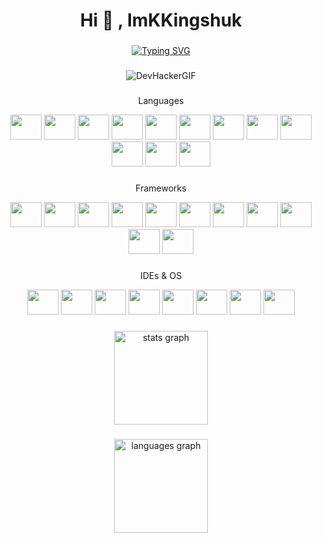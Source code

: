 <h1 align="center">Hi 👋 , ImKKingshuk</h1>

###

<div align="center">

[![Typing SVG](https://readme-typing-svg.demolab.com?font=Fira+Code&size=22&pause=1000&color=000000&center=true&vCenter=true&width=435&lines=%F0%9F%95%89%F0%9F%92%95Hare+Krishna%F0%9F%92%95%F0%9F%95%89;Developer%2C+Tech+Geek;Web3%2C+Android%2C+iOS%2C+Custom+ROM)](https://git.io/typing-svg)

</div>

###


<div align="center">
  
![DevHackerGIF](https://user-images.githubusercontent.com/126203172/221277778-aeb09245-0dcf-47d4-872f-74267554b29a.gif)

  
</div>
  
###

<div align="center">
<p align="center">Languages</p>

  <img src="https://cdn.jsdelivr.net/gh/devicons/devicon/icons/c/c-original.svg" height="40" width="50"/>
   <img src="https://cdn.jsdelivr.net/gh/devicons/devicon/icons/solidity/solidity-original.svg" height="40" width="50"/>

  <img src="https://cdn.jsdelivr.net/gh/devicons/devicon/icons/javascript/javascript-original.svg" height="40" width="50" />

  <img src="https://cdn.jsdelivr.net/gh/devicons/devicon/icons/bash/bash-original.svg" height="40" width="50"/>

 <img src="https://cdn.jsdelivr.net/gh/devicons/devicon/icons/typescript/typescript-original.svg" height="40" width="50" />
          
  <img src="https://cdn.jsdelivr.net/gh/devicons/devicon/icons/html5/html5-original.svg" height="40" width="50"/>

  <img src="https://cdn.jsdelivr.net/gh/devicons/devicon/icons/css3/css3-original.svg" height="40" width="50"/>
  
  
  
  
  <img src="https://user-images.githubusercontent.com/126203172/221296014-8e444189-1050-4dfa-a663-2ba7c090e7fc.png" height="40" width="50"/>

  
  

 <img src="https://cdn.jsdelivr.net/gh/devicons/devicon/icons/nodejs/nodejs-original.svg" height="40" width="50"/>

  <img src="https://cdn.jsdelivr.net/gh/devicons/devicon/icons/flutter/flutter-original.svg" height="40" width="50"/>
  
  
 <img src="https://cdn.jsdelivr.net/gh/devicons/devicon/icons/sass/sass-original.svg" height="40" width="50"/>
    

  <img src="https://cdn.jsdelivr.net/gh/devicons/devicon/icons/markdown/markdown-original.svg" height="40" width="50"/>

</div>

###

<div align="center">
<p align="center">Frameworks</p>
 <img src="https://cdn.jsdelivr.net/gh/devicons/devicon/icons/react/react-original.svg" height="40" width="50"/>

 <img src="https://cdn.jsdelivr.net/gh/devicons/devicon/icons/threejs/threejs-original.svg" height="40" width="50"/>
          
 <img src="https://cdn.jsdelivr.net/gh/devicons/devicon/icons/nextjs/nextjs-line.svg" height="40" width="50"/>
  
  
  <img src="https://user-images.githubusercontent.com/126203172/221296597-357bf6fa-aaeb-4e0a-8f40-bcb1b714ebfb.png" height="40" width="50"/>

   <img src="https://cdn.jsdelivr.net/gh/devicons/devicon/icons/nuxtjs/nuxtjs-original.svg" height="40" width="50"/>
  
  <img src="https://user-images.githubusercontent.com/126203172/221296397-cb86c81c-fbc0-42b9-a025-bb4a69f46bed.png" height="40" width="50"/>

 <img src="https://cdn.jsdelivr.net/gh/devicons/devicon/icons/electron/electron-original.svg" height="40" width="50"/>
   <img src="https://cdn.jsdelivr.net/gh/devicons/devicon/icons/svelte/svelte-original.svg" height="40" width="50"/>
      <img src="https://cdn.jsdelivr.net/gh/devicons/devicon/icons/ionic/ionic-original.svg" height="40" width="50"/>

 <img src="https://cdn.jsdelivr.net/gh/devicons/devicon/icons/tailwindcss/tailwindcss-plain.svg" height="40" width="50"/>
  
  
  
  <img src="https://user-images.githubusercontent.com/126203172/221316485-56ddfd1e-9f60-494b-b61f-4d5e8c33e01f.png" height="40" width="50"/>

  

</div>

###

<div align="center">
<p align="center">IDEs & OS</p>
  <img src="https://cdn.jsdelivr.net/gh/devicons/devicon/icons/xcode/xcode-original.svg" height="40" width="50"/>

  <img src="https://cdn.jsdelivr.net/gh/devicons/devicon/icons/androidstudio/androidstudio-original.svg" height="40" width="50"/>


  <img src="https://cdn.jsdelivr.net/gh/devicons/devicon/icons/vscode/vscode-original.svg" height="40" width="50"/>

  <img src="https://cdn.jsdelivr.net/gh/devicons/devicon/icons/apple/apple-original.svg" height="40" width="50"/>

  <img src="https://cdn.jsdelivr.net/gh/devicons/devicon/icons/android/android-original.svg" height="40" width="50"/>
 
  
  <img src="https://user-images.githubusercontent.com/126203172/221297799-5f45c006-c404-4b79-8f3d-0178ee4162c9.png" height="40" width="50"/>

  <img src="https://user-images.githubusercontent.com/126203172/221297920-906af954-4c4c-43a5-a90d-2082a68b38a2.png" height="40" width="50"/>

       
  
<img src="https://cdn.jsdelivr.net/gh/devicons/devicon/icons/ubuntu/ubuntu-plain.svg" height="40" width="50"/>
          
  
 </div>

###

<div align="center">
 
  <img src="https://github-readme-stats.vercel.app/api?hide_title=false&hide_rank=false&show_icons=true&include_all_commits=true&count_private=true&disable_animations=false&theme=default&locale=en&hide_border=true&username=ImKKingshuk" height="150" alt="stats graph"  />
 
 
</div>



###

<div align="center">
 
  <img src="https://github-readme-stats.vercel.app/api/top-langs?locale=en&hide_title=false&layout=compact&card_width=320&langs_count=100&theme=default&hide_border=true&username=ImKKingshuk" height="150" alt="languages graph"  />


</div>

###


